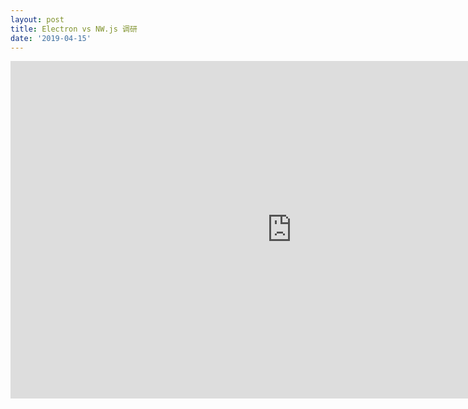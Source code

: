 ```yaml
---
layout: post
title: Electron vs NW.js 调研
date: '2019-04-15'
---
```



<iframe src="http://www.xmind.net/embed/4t6b" width="900px" height="540px" frameborder="0" scrolling="no"></iframe>


